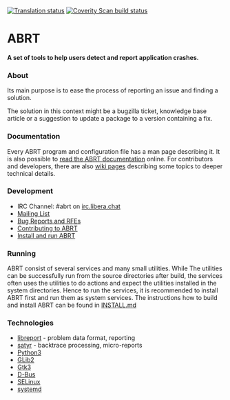 [![Translation status](https://translate.fedoraproject.org/widgets/abrt/-/abrt/svg-badge.svg)](https://translate.fedoraproject.org/engage/abrt/)
[![Coverity Scan build status](https://scan.coverity.com/projects/17423/badge.svg)](https://scan.coverity.com/projects/abrt-abrt)

# ABRT

**A set of tools to help users detect and report application crashes.**

### About

Its main purpose is to ease the process of reporting an issue and finding a
solution.

The solution in this context might be a bugzilla ticket, knowledge base article
or a suggestion to update a package to a version containing a fix.

### Documentation

Every ABRT program and configuration file has a man page describing it. It is
also possible to [read the ABRT documentation](http://abrt.readthedocs.org/)
online. For contributors and developers, there are also [wiki
pages](https://github.com/abrt/abrt/wiki) describing some topics to deeper
technical details.

### Development

 * IRC Channel: #abrt on [irc.libera.chat](https://libera.chat/)
 * [Mailing List](https://lists.fedorahosted.org/admin/lists/crash-catcher.lists.fedorahosted.org/)
 * [Bug Reports and RFEs](https://github.com/abrt/abrt/issues)
 * [Contributing to ABRT](CONTRIBUTING.md)
 * [Install and run ABRT](INSTALL.md)


### Running

ABRT consist of several services and many small utilities. While The utilities
can be successfully run from the source directories after build, the services
often uses the utilities to do actions and expect the utilities installed in
the system directories. Hence to run the services, it is recommended to install
ABRT first and run them as system services. The instructions how to build
and install ABRT can be found in [INSTALL.md](INSTALL.md)

### Technologies

* [libreport](https://github.com/abrt/libreport) - problem data format, reporting
* [satyr](https://github.com/abrt/satyr) - backtrace processing, micro-reports
* [Python3](https://www.python.org/)
* [GLib2](https://developer.gnome.org/glib/)
* [Gtk3](https://developer.gnome.org/gtk3)
* [D-Bus](https://www.freedesktop.org/wiki/Software/dbus/)
* [SELinux](https://github.com/SELinuxProject/selinux/wiki)
* [systemd](https://www.freedesktop.org/wiki/Software/systemd/)
